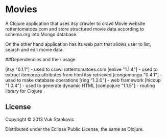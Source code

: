 # Movies

A Clojure application that uses itsy crawler to crawl Movie website rottentomatoes.com and store 
structured movie data according to schema.org into Mongo database.

On the other hand application has its web part that allows user to list, search and edit movie data.

##Dependencies and their usage

[itsy "0.1.1"] - used to crawl rottentomatoes.com
[enlive "1.1.4"] - used to extract itemprop attributes from html itsy retrieved
[congomongo "0.4.1"] - used to make database operations
[ring "1.2.0"] - web framework
[hiccup "1.0.4"] - used to generate dynamic HTML
[compojure "1.1.5"] - routing library for Clojure


## License

Copyright © 2013 Vuk Stankovic

Distributed under the Eclipse Public License, the same as Clojure.
